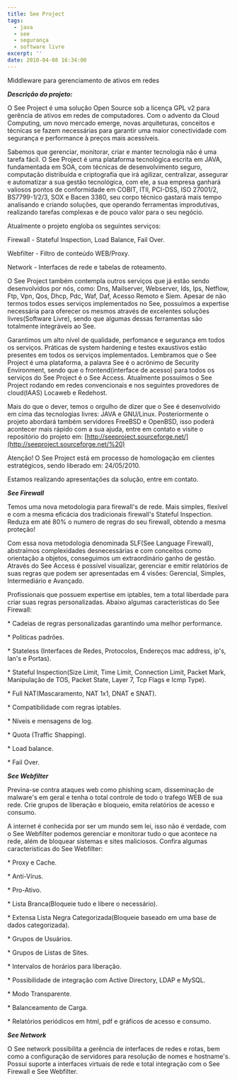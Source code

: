 ```yaml
---
title: See Project
tags:
  - java
  - see
  - segurança
  - software livre
excerpt: ''
date: 2010-04-08 16:34:00
---
```


  
Middleware para gerenciamento de ativos em redes 

  

_**Descrição do projeto:**_ 

  

O See Project é uma solução Open Source sob a licença GPL v2 para gerência de ativos em redes de computadores. Com o advento da Cloud Computing, um novo mercado emerge, novas arquiteturas, conceitos e técnicas se fazem necessárias para garantir uma maior conectividade com segurança e performance à preços mais acessíveis. 

  

Sabemos que gerenciar, monitorar, criar e manter tecnologia não é uma tarefa fácil. O See Project é uma plataforma tecnológica escrita em JAVA, fundamentada em SOA, com técnicas de desenvolvimento seguro, computação distribuída e criptografia que irá agilizar, centralizar, assegurar e automatizar a sua gestão tecnológica, com ele, a sua empresa ganhará valiosos pontos de conformidade em COBIT, ITIl, PCI-DSS, ISO 27001/2, BS7799-1/2/3, SOX e Bacen 3380, seu corpo técnico gastará mais tempo analisando e criando soluções, que operando ferramentas improdutivas, realizando tarefas complexas e de pouco valor para o seu negócio. 

  

Atualmente o projeto engloba os seguintes serviços: 

  

Firewall - Stateful Inspection, Load Balance, Fail Over.

Webfilter - Filtro de conteúdo WEB/Proxy.

Network - Interfaces de rede e tabelas de roteamento. 

  

O See Project também contempla outros serviços que já estão sendo desenvolvidos por nós, como: Dns, Mailserver, Webserver, Ids, Ips, Netflow, Ftp, Vpn, Qos, Dhcp, Pdc, Waf, Daf, Acesso Remoto e Siem. Apesar de não termos todos esses serviços implementados no See, possuímos a expertise necessária para oferecer os mesmos através de excelentes soluções livres(Software Livre), sendo que algumas dessas ferramentas são totalmente integráveis ao See.

Garantimos um alto nível de qualidade, perfomance e segurança em todos os serviços. Práticas de system hardening e testes exaustivos estão presentes em todos os serviços implementados. Lembramos que o See Project é uma plataforma, a palavra See é o acrônimo de Security Environment, sendo que o frontend(interface de acesso) para todos os serviços do See Project é o See Access. Atualmente possuímos o See Project rodando em redes convencionais e nos seguintes provedores de cloud(IAAS) Locaweb e Redehost. 

  

Mais do que o dever, temos o orgulho de dizer que o See é desenvolvido em cima das tecnologias livres: JAVA e GNU/Linux. Posteriormente o projeto abordará também servidores FreeBSD e OpenBSD, isso poderá acontecer mais rápido com a sua ajuda, entre em contato e visite o repositório do projeto em: [http://seeproject.sourceforge.net/](http://seeproject.sourceforge.net/%20)

Atenção! O See Project está em processo de homologação em clientes estratégicos, sendo liberado em: 24/05/2010. 

  

Estamos realizando apresentações da solução, entre em contato. 

  

_**See Firewall**_ 

  

Temos uma nova metodologia para firewall's de rede. Mais simples, flexível e com a mesma eficácia dos tradicionais firewall's Stateful Inspection. Reduza em até 80% o numero de regras do seu firewall, obtendo a mesma proteção!

Com essa nova metodologia denominada SLF(See Language Firewall), abstraímos complexidades desnecessárias e com conceitos como orientação a objetos, conseguimos um extraordinário ganho de gestão. Através do See Access é possível visualizar, gerenciar e emitir relatórios de suas regras que podem ser apresentadas em 4 visões: Gerencial, Simples, Intermediário e Avançado. 

  

Profissionais que possuem expertise em iptables, tem a total liberdade para criar suas regras personalizadas. Abaixo algumas características do See Firewall: 

  

\* Cadeias de regras personalizadas garantindo uma melhor performance.

\* Politicas padrões.

\* Stateless (Interfaces de Redes, Protocolos, Endereços mac address, ip's, lan's e Portas).

\* Stateful Inspection(Size Limit, Time Limit, Connection Limit, Packet Mark, Manipulação de TOS, Packet State, Layer 7, Tcp Flags e Icmp Type).

\* Full NAT(Mascaramento, NAT 1x1, DNAT e SNAT).

\* Compatibilidade com regras iptables.

\* Níveis e mensagens de log.

\* Quota (Traffic Shapping).

\* Load balance.

\* Fail Over.

  

_**See Webfilter**_

  

Previna-se contra ataques web como phishing scam, disseminação de malware's em geral e tenha o total controle de todo o trafego WEB de sua rede. Crie grupos de liberação e bloqueio, emita relatórios de acesso e consumo.

A internet é conhecida por ser um mundo sem lei, isso não é verdade, com o See Webfilter podemos gerenciar e monitorar tudo o que acontece na rede, além de bloquear sistemas e sites maliciosos. Confira algumas características do See Webfilter:

\* Proxy e Cache.

\* Anti-Vírus.

\* Pro-Ativo.

\* Lista Branca(Bloqueie tudo e libere o necessário).

\* Extensa Lista Negra Categorizada(Bloqueie baseado em uma base de dados categorizada).

\* Grupos de Usuários.

\* Grupos de Listas de Sites.

\* Intervalos de horários para liberação.

\* Possibilidade de integração com Active Directory, LDAP e MySQL.

\* Modo Transparente.

\* Balanceamento de Carga.

\* Relatórios periódicos em html, pdf e gráficos de acesso e consumo.

  

_**See Network**_

  

O See network possibilita a gerência de interfaces de redes e rotas, bem como a configuração de servidores para resolução de nomes e hostname's. Possui suporte a interfaces virtuais de rede e total integração com o See Firewall e See Webfilter.